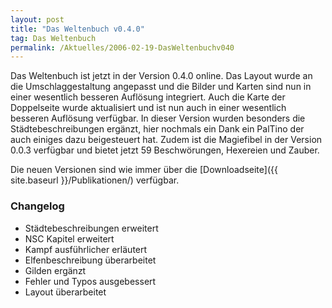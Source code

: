```yaml
---
layout: post
title: "Das Weltenbuch v0.4.0"
tag: Das Weltenbuch
permalink: /Aktuelles/2006-02-19-DasWeltenbuchv040
---
```


Das Weltenbuch ist jetzt in der Version 0.4.0 online. Das Layout wurde an die Umschlaggestaltung angepasst und die Bilder und Karten sind nun in einer wesentlich besseren Auflösung integriert. Auch die Karte der Doppelseite wurde aktualisiert und ist nun auch in einer wesentlich besseren Auflösung verfügbar. In dieser Version wurden besonders die Städtebeschreibungen ergänzt, hier nochmals ein Dank ein PalTino der auch einiges dazu beigesteuert hat. Zudem ist die Magiefibel in der Version 0.0.3 verfügbar und bietet jetzt 59 Beschwörungen, Hexereien und Zauber.

Die neuen Versionen sind wie immer über die [Downloadseite]({{ site.baseurl }}/Publikationen/) verfügbar.

### Changelog

- Städtebeschreibungen erweitert
- NSC Kapitel erweitert
- Kampf ausführlicher erläutert
- Elfenbeschreibung überarbeitet
- Gilden ergänzt
- Fehler und Typos ausgebessert
- Layout überarbeitet
